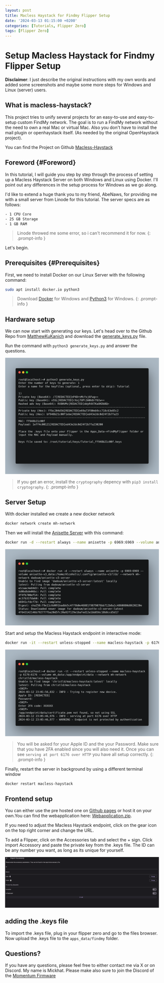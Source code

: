 ```yaml
---
layout: post
title: Macless Haystack for Findmy Flipper Setup
date: '2024-03-13 01:15:00 +0200'
categories: [Tutorials, Flipper Zero]
tags: [Flipper Zero]
---
```



# Setup Macless Haystack for Findmy Flipper Setup


**Disclaimer**: I just describe the original instructions with my own words and added some screenshots and maybe some more steps for Windows and Linux (server) users. 

## What is macless-haystack?

This project tries to unify several projects for an easy-to-use and easy-to-setup custom FindMy network. The goal is to run a FindMy network without the need to own a real Mac or virtual Mac. Also you don't have to install the mail plugin or openhaystack itself. (As needed by the original OpenHaystack project).

You can find the Project on Github [Macless-Haystack](https://github.com/dchristl/macless-haystack)

## Foreword {#Foreword}

In this tutorial, I will guide you step by step through the process of setting up a Macless Haystack Server on both Windows and Linux using Docker. I'll point out any differences in the setup process for Windows as we go along.

I'd like to extend a huge thank you to my friend, AbeNaws, for providing me with a small server from Linode for this tutorial. The server specs are as follows:

```
- 1 CPU Core
- 25 GB Storage
- 1 GB RAM
```

>Linode throwed me some error, so i can't recommend it for now.
{: .prompt-info }


Let's begin.


## Prerequisites {#Prerequisites}

First, we need to install Docker on our Linux Server with the following command:

```bash 
sudo apt install docker.io python3 
```

>Download [Docker](https://www.docker.com/products/docker-desktop/) for Windows and [Python3](https://www.python.org/downloads/windows/) for Windows.
{: .prompt-info }

## Hardware setup

We  can now start with generating our keys. Let's head over to the Github Repo from [MatthewKuKanich](https://github.com/MatthewKuKanich/FindMyFlipper) and download the [generate_keys.py](https://raw.githubusercontent.com/MatthewKuKanich/FindMyFlipper/main/KeyGeneration/generate_keys.py) file.


Run the command with `python3 generate_keys.py` and answer the questions.

![Generate Keys](/assets/haystack/generate-keys.png)

>If you get an error, install the `cryptography` depency with `pip3 install cryptography`.
{: .prompt-info }

## Server Setup

With docker installed we create a new docker network

```bash
docker network create mh-network
```

Then we will install the [Anisette Server](https://github.com/Dadoum/anisette-v3-server) with this command: 

```bash
docker run -d --restart always --name anisette -p 6969:6969 --volume anisette-v3_data:/home/Alcoholic/.config/anisette-v3/lib/ --network mh-network dadoum/anisette-v3-server
```

![Anisette](/assets/haystack/Docker-anisette.png)

Start and setup the Macless Haystack endpoint in interactive mode: 

```bash
docker run -it --restart unless-stopped --name macless-haystack -p 6176:6176 --volume mh_data:/app/endpoint/data --network mh-network christld/macless-haystack
```

![Login](/assets/haystack/Login.png)

>You will be asked for your Apple ID and the your Password. Make sure that you have 2FA enabled since you will also need it.
> Once you can see `serving at port 6176 over HTTP` you have all setup correctly.
{: .prompt-info }

Finally, restart the server in background by using a different terminal window

```bash
docker restart macless-haystack
```

## Frontend setup

You can either use the pre hosted one on [Github pages](https://dchristl.github.io/macless-haystack/) or host it on your own.You can find the webapplication here: [Webapplication.zip](https://github.com/dchristl/macless-haystack/releases/download/v2.1.0/webapplication.zip).

If you need to adjust the Macless Haystack endpoint, click on the gear icon on the top right corner and change the URL.

To add a Flipper, click on the Accessories tab and select the + sign. Click import Accessory and paste the private key from the .keys file.
The ID can be any number you want, as long as its unique for yourself.

![import Accessory](/assets/haystack/Import.png)


## adding the .keys file 


To import the .keys file, plug in your flipper zero and go to the files browser. Now upload the .keys file to the `apps_data/findmy` folder.


## Questions?

If you have any questions, please feel free to either contact me via X or on Discord. My name is Mickhat. 
Please make also sure to join the Discord of the [Momentum Firmware](https://discord.gg/momentum)

